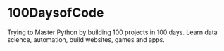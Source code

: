 # 100DaysofCode
Trying to Master Python by building 100 projects in 100 days. Learn data science, automation, build websites, games and apps.

